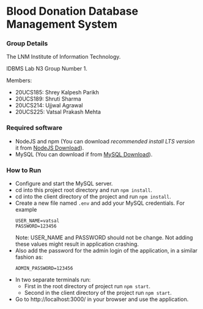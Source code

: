 # Blood Donation Database Management System

### Group Details

The LNM Institute of Information Technology.

IDBMS Lab N3 Group Number 1.

Members:
* 20UCS185: Shrey Kalpesh Parikh
* 20UCS189: Shruti Sharma
* 20UCS214: Ujjwal Agrawal
* 20UCS225: Vatsal Prakash Mehta

### Required software

* NodeJS and npm (You can download *recommended install LTS version* it
  from [NodeJS Download](https://nodejs.org/en/download/)).
* MySQL (You can download if from [MySQL Download](https://dev.mysql.com/downloads/installer/)).

### How to Run

* Configure and start the MySQL server.
* cd into this project root directory and run ```npm install```.
* cd into the client directory of the project and run ```npm install```.
* Create a new file named ```.env``` and add your MySQL credentials. For example
    ```
    USER_NAME=vatsal
    PASSWORD=123456
    ```
  Note: USER_NAME and PASSWORD should not be change. Not adding these values might result in application crashing.
* Also add the password for the admin login of the application, in a similar fashion as:
    ```
    ADMIN_PASSWORD=123456
    ```
* In two separate terminals run:
    * First in the root directory of project run ```npm start```.
    * Second in the client directory of the project run ```npm start```.
* Go to http://localhost:3000/ in your browser and use the application.